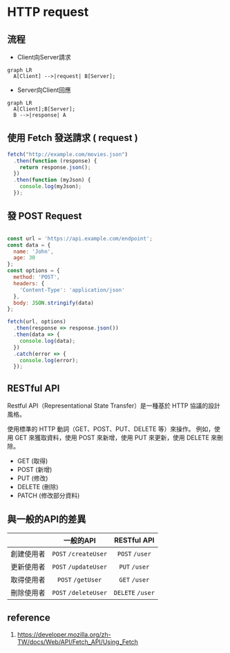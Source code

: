 # HTTP request


## 流程

* Client向Server請求

```mermaid
graph LR
  A[Client] -->|request| B[Server];
```

* Server向Client回應

```mermaid
graph LR
  A[Client];B[Server];
  B -->|response| A

```
## 使用 Fetch 發送請求 ( request )
```js
fetch("http://example.com/movies.json")
  .then(function (response) {
    return response.json();
  })
  .then(function (myJson) {
    console.log(myJson);
  });
```

## 發 POST Request
```js

const url = 'https://api.example.com/endpoint';
const data = {
  name: 'John',
  age: 30
};
const options = {
  method: 'POST',
  headers: {
    'Content-Type': 'application/json'
  },
  body: JSON.stringify(data)
};

fetch(url, options)
  .then(response => response.json())
  .then(data => {
    console.log(data);
  })
  .catch(error => {
    console.log(error);
  });

```


## RESTful API
Restful API（Representational State Transfer）是一種基於 HTTP 協議的設計風格。

使用標準的 HTTP 動詞（GET、POST、PUT、DELETE 等）來操作。
例如，使用 GET 來獲取資料，使用 POST 來新增，使用 PUT 來更新，使用 DELETE 來刪除。

* GET (取得)
* POST (新增)
* PUT (修改)
* DELETE (刪除)
* PATCH (修改部分資料)

## 與一般的API的差異

|     | 一般的API  | RESTful API |
|  :----:  | :----:  | :----: |
| 創建使用者  | `POST` `/createUser` | `POST` `/user` |
| 更新使用者  | `POST` `/updateUser` | `PUT` `/user` |
| 取得使用者  | `POST` `/getUser` | `GET` `/user` |
| 刪除使用者  | `POST` `/deleteUser` | `DELETE` `/user` |


## reference
1. https://developer.mozilla.org/zh-TW/docs/Web/API/Fetch_API/Using_Fetch